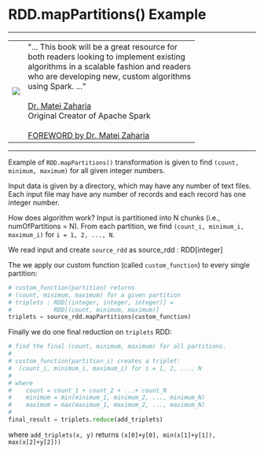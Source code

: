 # RDD.mapPartitions() Example

-------

<table>
<tr>
<td>
<a href="https://www.oreilly.com/library/view/data-algorithms-with/9781492082378/">
<img src="https://learning.oreilly.com/library/cover/9781492082378/250w/">
</a>
</td>
<td>
"... This  book  will be a  great resource for <br>
both readers looking  to  implement  existing <br>
algorithms in a scalable fashion and readers <br>
who are developing new, custom algorithms  <br>
using Spark. ..." <br>
<br>
<a href="https://cs.stanford.edu/people/matei/">Dr. Matei Zaharia</a><br>
Original Creator of Apache Spark <br>
<br>
<a href="https://github.com/mahmoudparsian/data-algorithms-with-spark/blob/master/docs/FOREWORD_by_Dr_Matei_Zaharia.md">FOREWORD by Dr. Matei Zaharia</a><br>
</td>
</tr>   
</table>

-------

Example of `RDD.mapPartitions()` transformation 
is given to find `(count, minimum, maximum)` for 
all given integer numbers.
 
Input data is given by a directory, which may have
any number of text files. Each input file may have 
any number of records and each record has one 
integer number.

How does algorithm work? Input is partitioned into
N chunks (i.e., numOfPartitions = N). From each 
partition, we find `(count_i, minimum_i, maximum_i)`
for `i = 1, 2, ..., N`.

We read input and create `source_rdd` as
	source_rdd : RDD[integer]

The we apply our custom function (called `custom_function`)
to every single partition:

~~~python
# custom_function(partition) returns  
# (count, minimum, maximum) for a given partition
# triplets : RDD[(integer, integer, integer)] = 
#            RDD[(count, minimum, maximum)]
triplets = source_rdd.mapPartitions(custom_function)
~~~
	
Finally we do one final reduction on `triplets` RDD:

~~~python
# find the final (count, minimum, maximum) for all partitions.
#
# custom_function(partition_i) creates a triplet: 
#  (count_i, minimum_i, maximum_i) for i = 1, 2, ..., N
#
# where 
#    count = count_1 + count_2 + ...+ count_N
#    minimum = min(minimum_1, minimum_2, ..., minimum_N)
#    maximum = max(maximum_1, maximum_2, ..., maximum_N)
#
final_result = triplets.reduce(add_triplets)
~~~

	
where `add_triplets(x, y)` 
returns `(x[0]+y[0], min(x[1]+y[1]), max(x[2]+y[2]))`





